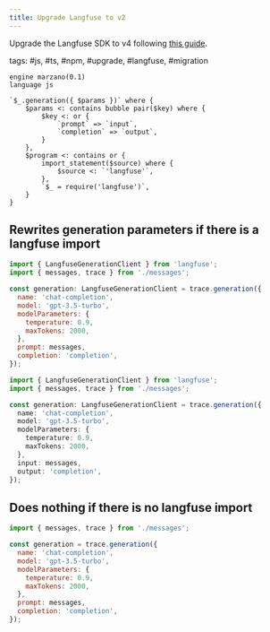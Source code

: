 ```yaml
---
title: Upgrade Langfuse to v2
---
```


Upgrade the Langfuse SDK to v4 following [this guide](https://langfuse.com/docs/sdk/typescript#upgrade1to2).

tags: #js, #ts, #npm, #upgrade, #langfuse, #migration

```grit
engine marzano(0.1)
language js

`$_.generation({ $params })` where {
    $params <: contains bubble pair($key) where {
        $key <: or {
            `prompt` => `input`,
            `completion` => `output`,
        }
    },
    $program <: contains or {
        import_statement($source) where {
            $source <: `'langfuse'`,
        },
        `$_ = require('langfuse')`,
    }
}
```

## Rewrites generation parameters if there is a langfuse import

```js
import { LangfuseGenerationClient } from 'langfuse';
import { messages, trace } from './messages';

const generation: LangfuseGenerationClient = trace.generation({
  name: 'chat-completion',
  model: 'gpt-3.5-turbo',
  modelParameters: {
    temperature: 0.9,
    maxTokens: 2000,
  },
  prompt: messages,
  completion: 'completion',
});
```

```ts
import { LangfuseGenerationClient } from 'langfuse';
import { messages, trace } from './messages';

const generation: LangfuseGenerationClient = trace.generation({
  name: 'chat-completion',
  model: 'gpt-3.5-turbo',
  modelParameters: {
    temperature: 0.9,
    maxTokens: 2000,
  },
  input: messages,
  output: 'completion',
});
```

## Does nothing if there is no langfuse import

```js
import { messages, trace } from './messages';

const generation = trace.generation({
  name: 'chat-completion',
  model: 'gpt-3.5-turbo',
  modelParameters: {
    temperature: 0.9,
    maxTokens: 2000,
  },
  prompt: messages,
  completion: 'completion',
});
```
